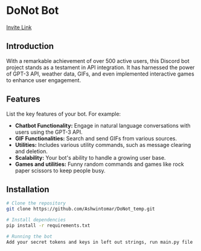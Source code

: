 # DoNot Bot

[Invite Link](https://discord.com/api/oauth2/authorize?client_id=1060324929616228442&permissions=8&scope=bot)

## Introduction

With a remarkable achievement of over 500 active users, this Discord bot project stands as a testament in API integration. It has harnessed the power of GPT-3 API, weather data, GIFs, and even implemented interactive games to enhance user engagement.

## Features

List the key features of your bot. For example:

- **Chatbot Functionality:** Engage in natural language conversations with users using the GPT-3 API.
- **GIF Functionalities:** Search and send GIFs from various sources.
- **Utilities:** Includes various utility commands, such as message clearing and deletion.
- **Scalability:** Your bot's ability to handle a growing user base.
- **Games and utilities:** Funny random commands and games like rock paper scissors to keep people busy.



## Installation



```bash
# Clone the repository
git clone https://github.com/Ashwintomar/DoNot_temp.git

# Install dependencies
pip install -r requirements.txt

# Running the bot 
Add your secret tokens and keys in left out strings, run main.py file
